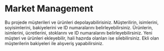 # Market Management

Bu projede müşterileri ve ürünleri depolayabilirisiniz.
Müşterilirin, isimlerini, soyisimlerini, bakiyelerini ve ID numaralarını belirleyebilirsiniz.
Ürünlerin, isimlerini, ücretlerini, stoklarını ve ID numaralarını belirleyebilirsiniz.
Yeni müşteri ve ürünleri ekleyebilir, hali hazırda olanları ise silebilirsiniz.
Ekli olan müşterilerin bakiyeleri ile alışveriş yapabilirsiniz.

